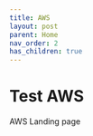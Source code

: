 ```yaml
---
title: AWS
layout: post
parent: Home
nav_order: 2
has_children: true
---
```


# Test AWS
AWS Landing page
